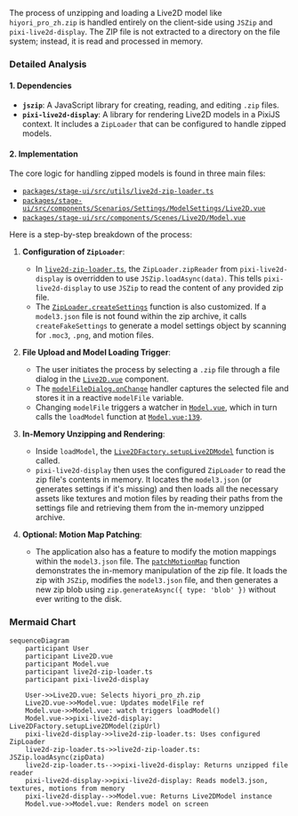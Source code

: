 The process of unzipping and loading a Live2D model like `hiyori_pro_zh.zip` is handled entirely on the client-side using `JSZip` and `pixi-live2d-display`. The ZIP file is not extracted to a directory on the file system; instead, it is read and processed in memory.

### Detailed Analysis

#### 1. Dependencies

*   **`jszip`**: A JavaScript library for creating, reading, and editing `.zip` files.
*   **`pixi-live2d-display`**: A library for rendering Live2D models in a PixiJS context. It includes a `ZipLoader` that can be configured to handle zipped models.

#### 2. Implementation

The core logic for handling zipped models is found in three main files:

*   [`packages/stage-ui/src/utils/live2d-zip-loader.ts`](packages/stage-ui/src/utils/live2d-zip-loader.ts)
*   [`packages/stage-ui/src/components/Scenarios/Settings/ModelSettings/Live2D.vue`](packages/stage-ui/src/components/Scenarios/Settings/ModelSettings/Live2D.vue)
*   [`packages/stage-ui/src/components/Scenes/Live2D/Model.vue`](packages/stage-ui/src/components/Scenes/Live2D/Model.vue)

Here is a step-by-step breakdown of the process:

1.  **Configuration of `ZipLoader`**:
    *   In [`live2d-zip-loader.ts`](packages/stage-ui/src/utils/live2d-zip-loader.ts:7), the `ZipLoader.zipReader` from `pixi-live2d-display` is overridden to use `JSZip.loadAsync(data)`. This tells `pixi-live2d-display` to use `JSZip` to read the content of any provided zip file.
    *   The [`ZipLoader.createSettings`](packages/stage-ui/src/utils/live2d-zip-loader.ts:10) function is also customized. If a `model3.json` file is not found within the zip archive, it calls `createFakeSettings` to generate a model settings object by scanning for `.moc3`, `.png`, and motion files.

2.  **File Upload and Model Loading Trigger**:
    *   The user initiates the process by selecting a `.zip` file through a file dialog in the [`Live2D.vue`](packages/stage-ui/src/components/Scenarios/Settings/ModelSettings/Live2D.vue) component.
    *   The [`modelFileDialog.onChange`](packages/stage-ui/src/components/Scenarios/Settings/ModelSettings/Live2D.vue:48) handler captures the selected file and stores it in a reactive `modelFile` variable.
    *   Changing `modelFile` triggers a watcher in [`Model.vue`](packages/stage-ui/src/components/Scenes/Live2D/Model.vue), which in turn calls the `loadModel` function at [`Model.vue:139`](packages/stage-ui/src/components/Scenes/Live2D/Model.vue:139).

3.  **In-Memory Unzipping and Rendering**:
    *   Inside `loadModel`, the [`Live2DFactory.setupLive2DModel`](packages/stage-ui/src/components/Scenes/Live2D/Model.vue:154) function is called.
    *   `pixi-live2d-display` then uses the configured `ZipLoader` to read the zip file's contents in memory. It locates the `model3.json` (or generates settings if it's missing) and then loads all the necessary assets like textures and motion files by reading their paths from the settings file and retrieving them from the in-memory unzipped archive.

4.  **Optional: Motion Map Patching**:
    *   The application also has a feature to modify the motion mappings within the `model3.json` file. The [`patchMotionMap`](packages/stage-ui/src/components/Scenarios/Settings/ModelSettings/Live2D.vue:75) function demonstrates the in-memory manipulation of the zip file. It loads the zip with `JSZip`, modifies the `model3.json` file, and then generates a new zip blob using `zip.generateAsync({ type: 'blob' })` without ever writing to the disk.

### Mermaid Chart

```mermaid
sequenceDiagram
    participant User
    participant Live2D.vue
    participant Model.vue
    participant live2d-zip-loader.ts
    participant pixi-live2d-display

    User->>Live2D.vue: Selects hiyori_pro_zh.zip
    Live2D.vue->>Model.vue: Updates modelFile ref
    Model.vue->>Model.vue: watch triggers loadModel()
    Model.vue->>pixi-live2d-display: Live2DFactory.setupLive2DModel(zipUrl)
    pixi-live2d-display->>live2d-zip-loader.ts: Uses configured ZipLoader
    live2d-zip-loader.ts->>live2d-zip-loader.ts: JSZip.loadAsync(zipData)
    live2d-zip-loader.ts-->>pixi-live2d-display: Returns unzipped file reader
    pixi-live2d-display->>pixi-live2d-display: Reads model3.json, textures, motions from memory
    pixi-live2d-display-->>Model.vue: Returns Live2DModel instance
    Model.vue->>Model.vue: Renders model on screen
```